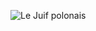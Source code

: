 ![Le Juif polonais](https://upload.wikimedia.org/wikipedia/commons/thumb/1/1f/James_Abram_Garfield%2C_photo_portrait_seated.jpg/300px-James_Abram_Garfield%2C_photo_portrait_seated.jpg)